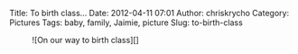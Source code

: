 Title: To birth class...
Date: 2012-04-11 07:01
Author: chriskrycho
Category: Pictures
Tags: baby, family, Jaimie, picture
Slug: to-birth-class

<figure class="vertical">
![On our way to birth class][]
</figure>

  [On our way to birth class]: http://www.chriskrycho.com/family/files/2012/04/on_our_way_to_birth_class.jpg
    "On our way to birth class"
